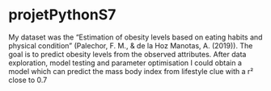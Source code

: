 # projetPythonS7
My dataset was the “Estimation of obesity levels based on eating habits and physical condition” (Palechor, F. M., & de la Hoz Manotas, A. (2019)).
The goal is to predict obesity levels from the observed attributes.
After data exploration, model testing and parameter optimisation I could obtain a model which can predict the mass body index from lifestyle clue with a r² close to 0.7
